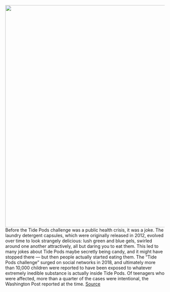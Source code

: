 <img src='https://cdn.vox-cdn.com/thumbor/JraO_5wSh2erTMWXuEpMgYtcoMI=/0x0:2040x1360/1200x800/filters:focal(857x517:1183x843)/cdn.vox-cdn.com/uploads/chorus_image/image/67231425/acastro_180720_1777_facebook_0001.0.jpg' width='700px' /><br/>
Before the Tide Pods challenge was a public health crisis, it was a joke. The laundry detergent capsules, which were originally released in 2012, evolved over time to look strangely delicious: lush green and blue gels, swirled around one another attractively, all but daring you to eat them. This led to many jokes about Tide Pods maybe secretly being candy, and it might have stopped there — but then people actually started eating them. The “Tide Pods challenge” surged on social networks in 2018, and ultimately more than 10,000 children were reported to have been exposed to whatever extremely inedible substance is actually inside Tide Pods. Of teenagers who were affected, more than a quarter of the cases were intentional, the Washington Post reported at the time.
<a href='https://www.theverge.com/interface/2020/8/20/21375381/facebook-qanon-purge-content-policy-tide-pods'> Source <a/>